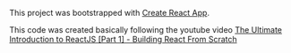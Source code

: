 This project was bootstrapped with [Create React App](https://github.com/facebookincubator/create-react-app).

This code was created basically following the youtube video
<a href="https://www.youtube.com/watch?v=pTHCwUdGFkc">The Ultimate Introduction to ReactJS [Part 1] - Building React From Scratch</a>